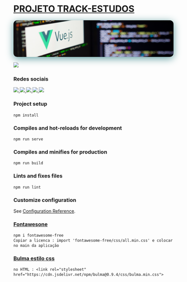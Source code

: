 # [PROJETO TRACK-ESTUDOS](https://github.com/jeanevertonoficial/Projeto-Track-Estudo.git)


<a href="https://github.com/jeanevertonoficial">
 <img style="border-radius:12px; box-shadow: 0px 5px 25px cadetblue" src="src/assets/fundo-capa.png"> 
</a>

<a href="https://gifs.alphacoders.com/gifs/view/2140"><img src="https://giffiles.alphacoders.com/214/2140.gif"></a>
### Redes sociais

<a href="https://www.facebook.com/profile.php?id=100069932351263"> 
 <img src="https://img.shields.io/badge/Facebook-1877F2?style=for-the-badge&logo=facebook&logoColor=white">
</a>
<a href="https://www.instagram.com/jeanevertonoficial/"> 
 <img src="https://img.shields.io/badge/Instagram-E4405F?style=for-the-badge&logo=instagram&logoColor=white">
</a>
<a href="https://www.linkedin.com/in/jean-everton-486461144/"> 
 <img src="https://img.shields.io/badge/LinkedIn-0077B5?style=for-the-badge&logo=linkedin&logoColor=white">
</a>
<a href="https://twitter.com/jeanever39"> 
 <img src="https://img.shields.io/badge/Twitter-1DA1F2?style=for-the-badge&logo=twitter&logoColor=white">
</a>
<a href="https://github.com/jeanevertonoficial"> 
 <img src="	https://img.shields.io/badge/GitHub-100000?style=for-the-badge&logo=github&logoColor=white">
</a>

### Project setup
```
npm install
```

### Compiles and hot-reloads for development
```
npm run serve
```

### Compiles and minifies for production
```
npm run build
```

### Lints and fixes files
```
npm run lint
```

### Customize configuration
See [Configuration Reference](https://cli.vuejs.org/config/).

### [Fontawesone](https://www.npmjs.com/package/fontawesome-free)
````
npm i fontawesome-free
Copiar a licenca : import 'fontawesome-free/css/all.min.css' e colocar no main da aplicação
````
### [Bulma estilo css](https://bulma.io/documentation/overview/start/)
````
no HTML : <link rel="stylesheet" href="https://cdn.jsdelivr.net/npm/bulma@0.9.4/css/bulma.min.css">
````

